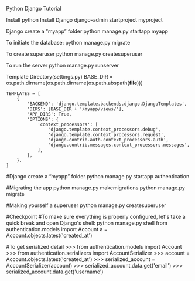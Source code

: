 Python Django Tutorial



Install python
Install Django
django-admin startproject myproject

Django create a “myapp” folder
    python manage.py startapp myapp

To initiate the database:
    python manage.py migrate

To create superuser
    python manage.py createsuperuser

To run the server
    python manage.py runserver

Template Directory(settings.py)
    BASE_DIR = os.path.dirname(os.path.dirname(os.path.abspath(__file__)))

    TEMPLATES = [
        {
            'BACKEND': 'django.template.backends.django.DjangoTemplates',
            'DIRS': [BASE_DIR + '/myapp/views/'],
            'APP_DIRS': True,
            'OPTIONS': {
                'context_processors': [
                    'django.template.context_processors.debug',
                    'django.template.context_processors.request',
                    'django.contrib.auth.context_processors.auth',
                    'django.contrib.messages.context_processors.messages',
                ],
            },
        },
    ]







#Django create a “myapp” folder
    python manage.py startapp authentication

#Migrating the app
        python manage.py makemigrations
        python manage.py migrate


#Making yourself a superuser
    python manage.py createsuperuser


#Checkpoint
#To make sure everything is properly configured, let's take a quick break and open Django's shell:
    python manage.py shell
    from authentication.models import Account
    a = Account.objects.latest('created_at')

#To get serialized detail
    >>> from authentication.models import Account
    >>> from authentication.serializers import AccountSerializer
    >>> account = Account.objects.latest('created_at')
    >>> serialized_account = AccountSerializer(account)
    >>> serialized_account.data.get('email')
    >>> serialized_account.data.get('username')